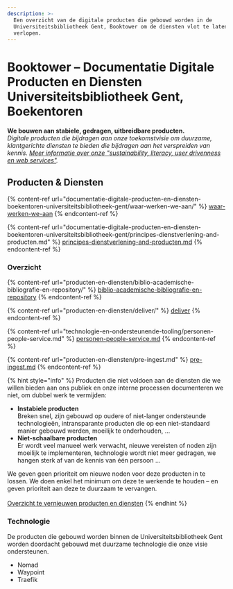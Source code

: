 ```yaml
---
description: >-
  Een overzicht van de digitale producten die gebouwd worden in de
  Universiteitsbibliotheek Gent, Booktower om de diensten vlot te laten
  verlopen.
---
```


# Booktower – Documentatie Digitale Producten en Diensten Universiteitsbibliotheek Gent, Boekentoren

**We bouwen aan stabiele, gedragen, uitbreidbare producten.**\
_Digitale producten die bijdragen aan onze toekomstvisie om duurzame, klantgerichte diensten te bieden die bijdragen aan het verspreiden van kennis._ [_Meer informatie over onze "sustainability, literacy, user drivenness en web services"_](https://boekentoren.gent/nl/bibliotheek/universiteitsbibliotheek)_._&#x20;

## Producten & Diensten

{% content-ref url="documentatie-digitale-producten-en-diensten-boekentoren-universiteitsbibliotheek-gent/waar-werken-we-aan/" %}
[waar-werken-we-aan](documentatie-digitale-producten-en-diensten-boekentoren-universiteitsbibliotheek-gent/waar-werken-we-aan/)
{% endcontent-ref %}

{% content-ref url="documentatie-digitale-producten-en-diensten-boekentoren-universiteitsbibliotheek-gent/principes-dienstverlening-and-producten.md" %}
[principes-dienstverlening-and-producten.md](documentatie-digitale-producten-en-diensten-boekentoren-universiteitsbibliotheek-gent/principes-dienstverlening-and-producten.md)
{% endcontent-ref %}

### Overzicht

{% content-ref url="producten-en-diensten/biblio-academische-bibliografie-en-repository/" %}
[biblio-academische-bibliografie-en-repository](producten-en-diensten/biblio-academische-bibliografie-en-repository/)
{% endcontent-ref %}

{% content-ref url="producten-en-diensten/deliver/" %}
[deliver](producten-en-diensten/deliver/)
{% endcontent-ref %}

{% content-ref url="technologie-en-ondersteunende-tooling/personen-people-service.md" %}
[personen-people-service.md](technologie-en-ondersteunende-tooling/personen-people-service.md)
{% endcontent-ref %}

{% content-ref url="producten-en-diensten/pre-ingest.md" %}
[pre-ingest.md](producten-en-diensten/pre-ingest.md)
{% endcontent-ref %}

{% hint style="info" %}
Producten die niet voldoen aan de diensten die we willen bieden aan ons publiek en onze interne processen documenteren we niet, om dubbel werk te vermijden:

* **Instabiele producten**\
  Breken snel, zijn gebouwd op oudere of niet-langer ondersteunde technologieën, intransparante producten die op een niet-standaard manier gebouwd werden, moeilijk te onderhouden, ...
* **Niet-schaalbare producten**\
  Er wordt veel manueel werk verwacht, nieuwe vereisten of noden zijn moeilijk te implementeren, technologie wordt niet meer gedragen, we hangen sterk af van de kennis van één persoon ...

We geven geen prioriteit om nieuwe noden voor deze producten in te lossen. We doen enkel het minimum om deze te werkende te houden – en geven prioriteit aan deze te duurzaam te vervangen.\
\
[Overzicht te vernieuwen producten en diensten](./#overzicht-van-onze-technologieen)
{% endhint %}

### Technologie

De producten die gebouwd worden binnen de Universiteitsbibliotheek Gent worden doordacht gebouwd met duurzame technologie die onze visie ondersteunen.

* Nomad
* Waypoint
* Traefik
